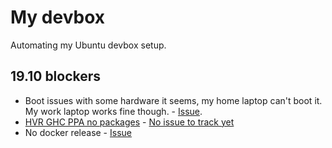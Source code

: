 # My devbox

Automating my Ubuntu devbox setup.

## 19.10 blockers

* Boot issues with some hardware it seems, my home laptop can't boot it. My work laptop works fine though. - [Issue](https://askubuntu.com/questions/1183129/19-10-usb-installer-boot-fail).
* [HVR GHC PPA no packages](https://launchpad.net/~hvr/+archive/ubuntu/ghc) - [No issue to track yet](https://github.com/haskell-CI/haskell-ci/issues)
* No docker release - [Issue](https://github.com/docker/for-linux/issues/832)
